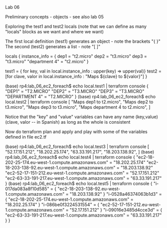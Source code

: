 Lab 06 

Preliminary concepts - objects - see also lab 05


Exploring the test1 and test2 locals  (note that we can define as many "locals" blocks as we want and where we want)

The first local definition (test1) generates an object - note the brackets "{ }"
The second (test2) generates a list - note "[ ]"


locals {
  instance_info = {
    dep1 = "t2.micro"
    dep2 = "t3.micro"
    dep3 = "t3.micro"
    "department 4" = "t2.micro"
  }

  test1 = { for key, val in local.instance_info : upper(key) => upper(val)}
  test2 = [for clave, valor in local.instance_info : "Maps ${clave} to ${valor}"]
}

(base) rp4:lab_06_ec2_foreach$ echo local.test1 | terraform console 
{
  "DEP1" = "T2.MICRO"
  "DEP2" = "T3.MICRO"
  "DEP3" = "T3.MICRO"
  "DEPARTMENT 4" = "T2.MICRO"
}
(base) rp4:lab_06_ec2_foreach$ echo local.test2 | terraform console 
[
  "Maps dep1 to t2.micro",
  "Maps dep2 to t3.micro",
  "Maps dep3 to t3.micro",
  "Maps department 4 to t2.micro",
]

Notice that the "key" and "value" variables can have any name  (key,value) (clave, valor -- in Spanish) as long as the whole is consistent

Now do terraform plan and apply and play with some of the variables defined in file ec2.tf

(base) rp4:lab_06_ec2_foreach$ echo local.test3 | terraform console 
[
  "52.17.151.212",
  "18.202.25.174",
  "63.33.191.217",
  "18.203.138.92",
]
(base) rp4:lab_06_ec2_foreach$ echo local.test4 | terraform console 
{
  "ec2-18-202-25-174.eu-west-1.compute.amazonaws.com" = "18.202.25.174"
  "ec2-18-203-138-92.eu-west-1.compute.amazonaws.com" = "18.203.138.92"
  "ec2-52-17-151-212.eu-west-1.compute.amazonaws.com" = "52.17.151.212"
  "ec2-63-33-191-217.eu-west-1.compute.amazonaws.com" = "63.33.191.217"
}
(base) rp4:lab_06_ec2_foreach$ echo local.test5 | terraform console 
{
  "i-017da083a8f10d585" = {
    "ec2-18-203-138-92.eu-west-1.compute.amazonaws.com" = "18.203.138.92"
  }
  "i-0528a46374063b1d3" = {
    "ec2-18-202-25-174.eu-west-1.compute.amazonaws.com" = "18.202.25.174"
  }
  "i-086be0f3224531554" = {
    "ec2-52-17-151-212.eu-west-1.compute.amazonaws.com" = "52.17.151.212"
  }
  "i-09016e3485d4cce3d" = {
    "ec2-63-33-191-217.eu-west-1.compute.amazonaws.com" = "63.33.191.217"
  }
}

